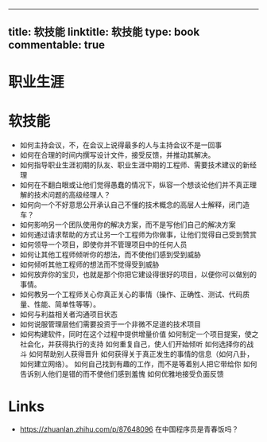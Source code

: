 
---
title: 软技能
linktitle: 软技能
type: book
commentable: true
---

# 职业生涯

# 软技能

- 如何主持会议，不，在会议上说得最多的人与主持会议不是一回事
- 如何在合理的时间内撰写设计文件，接受反馈，并推动其解决。
- 如何指导职业生涯初期的队友、职业生涯中期的工程师、需要技术建议的新经理
- 如何在不翻白眼或让他们觉得愚蠢的情况下，纵容一个想谈论他们并不真正理解的技术问题的高级经理人？
- 如何向一个不好意思公开承认自己不懂的技术概念的高层人士解释，闭门造车？
- 如何影响另一个团队使用你的解决方案，而不是写他们自己的解决方案
- 如何通过请求帮助的方式让另一个工程师为你做事，让他们觉得自己受到赞赏
- 如何领导一个项目，即使你并不管理项目中的任何人员
- 如何让其他工程师倾听你的想法，而不使他们感到受到威胁
- 如何倾听其他工程师的想法而不觉得受到威胁
- 如何放弃你的宝贝，也就是那个你把它建设得很好的项目，以便你可以做别的事情。
- 如何教另一个工程师关心你真正关心的事情（操作、正确性、测试、代码质量、性能、简单性等等）。
- 如何与利益相关者沟通项目状态
- 如何说服管理层他们需要投资于一个非微不足道的技术项目
- 如何构建软件，同时在这个过程中提供增量价值
  如何制定一个项目提案，使之社会化，并获得执行的支持
  如何重复自己，使人们开始倾听
  如何选择你的战斗
  如何帮助别人获得晋升
  如何获得关于真正发生的事情的信息（如何八卦，如何建立网络）。
  如何自己找到有趣的工作，而不是等着别人把它带给你
  如何告诉别人他们是错的而不使他们感到羞愧
  如何优雅地接受负面反馈

# Links

- https://zhuanlan.zhihu.com/p/87648096 在中国程序员是青春饭吗？

    